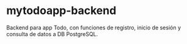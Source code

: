 # mytodoapp-backend

Backend para app Todo, con funciones de registro, inicio de sesión y consulta de datos a DB PostgreSQL.

